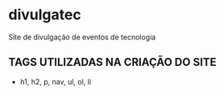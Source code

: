 # divulgatec

Site de divulgação de eventos de tecnologia

## TAGS UTILIZADAS NA CRIAÇÃO DO SITE

- h1, h2, p, nav, ul, ol, li
